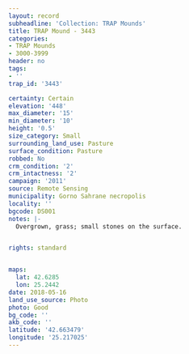 ```yaml
---
layout: record
subheadline: 'Collection: TRAP Mounds'
title: TRAP Mound - 3443
categories:
- TRAP Mounds
- 3000-3999
header: no
tags:
- ''
trap_id: '3443'

certainty: Certain
elevation: '448'
max_diameter: '15'
min_diameter: '10'
height: '0.5'
size_category: Small
surrounding_land_use: Pasture
surface_condition: Pasture
robbed: No
crm_condition: '2'
crm_intactness: '2'
campaign: '2011'
source: Remote Sensing
municipality: Gorno Sahrane necropolis
locality: ''
bgcode: DS001
notes: |-
  Overgrown, grass; small stones on the surface.


rights: standard


maps:
  lat: 42.6285
  lon: 25.2442
date: 2018-05-16
land_use_source: Photo
photo: Good
bg_code: ''
akb_code: ''
latitude: '42.663479'
longitude: '25.217025'
---
```

